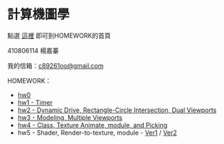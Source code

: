 # 計算機圖學
點選 [這裡](https://zhen9777.github.io/CGhws/) 即可到HOMEWORK的首頁

410806114 楊嘉蓁

我的信箱：<c89261oo@gmail.com>



HOMEWORK：

- [hw0](https://zhen9777.github.io/CGhws/hw0.html)
- [hw1 - Timer](https://zhen9777.github.io/CGhws/hw1.html)
- [hw2 - Dynamic Drive, Rectangle-Circle Intersection, Dual Viewports](https://zhen9777.github.io/CGhws/hw2.html)
- [hw3 - Modeling, Multiple Viewports](https://zhen9777.github.io/CGhws/hw3.html)
- [hw4 - Class, Texture Animate, module, and Picking](https://zhen9777.github.io/CGhws/hw4.html)
- hw5 - Shader, Render-to-texture, module -  [Ver1](https://zhen9777.github.io/CGhws/hw5_ver1.html) / [Ver2](https://zhen9777.github.io/CGhws/hw5_ver2.html)